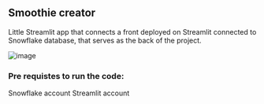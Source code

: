 ## Smoothie creator

Little Streamlit app that connects a front deployed on Streamlit connected to Snowflake database, that serves as the back of the project.

![image](https://github.com/JoseBlancoSiles/streamlit-app-smoothie-creator/assets/107679686/71f2053b-30fd-4524-9a3f-5a5d39d4fc99)

### Pre requistes to run the code:

Snowflake account
Streamlit account
